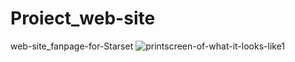 # Proiect_web-site
web-site_fanpage-for-Starset
![printscreen-of-what-it-looks-like1](https://user-images.githubusercontent.com/48885998/75338952-412d9100-5898-11ea-99d9-6fd39d17b04b.png)

